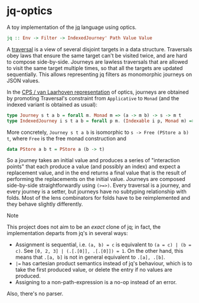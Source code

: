 # jq-optics

A toy implementation of the [jq](https://jqlang.github.io/jq/) language using optics.

```haskell
jq :: Env -> Filter -> IndexedJourney' Path Value Value
```

A [traversal](https://hackage.haskell.org/package/lens-5.2.2/docs/Control-Lens-Combinators.html#t:Traversal) is a view of several disjoint targets in a data structure. Traversals obey laws that ensure the same target can't be visited twice, and are hard to compose side-by-side. Journeys are lawless traversals that are allowed to visit the same target multiple times, so that all the targets are updated sequentially. This allows representing jq filters as monomorphic journeys on JSON values.

In the [CPS / van Laarhoven representation](https://www.twanvl.nl/blog/haskell/cps-functional-references) of optics, journeys are obtained by promoting Traversal's constraint from `Applicative` to `Monad` (and the indexed variant is obtained as usual):

```haskell
type Journey s t a b = forall m. Monad m => (a -> m b) -> s -> m t
type IndexedJourney i s t a b = forall p m. (Indexable i p, Monad m) => p a (m b) -> s -> m t
```

More concretely, `Journey s t a b` is isomorphic to `s -> Free (PStore a b) t`, where `Free` is the free monad construction and

```haskell
data PStore a b t = PStore a (b -> t)
```

So a journey takes an initial value and produces a series of "interaction points" that each produce a value (and possibly an index) and expect a replacement value, and in the end returns a final value that is the result of performing the replacements on the initial value. Journeys are composed side-by-side straightforwardly using `(>=>)`. Every traversal is a journey, and every journey is a setter, but journeys have no subtyping relationship with folds. Most of the lens combinators for folds have to be reimplemented and they behave slightly differently.

> [!NOTE]
> This project does not aim to be an *exact* clone of jq; in fact, the implementation departs from jq's in several ways:
> - Assignment is sequential, i.e. `(a, b) = c` is equivalent to `(a = c) | (b = c)`. See `[0, 2, 3] | (.[.[0]], .[.[0]]) = 1`. On the other hand, this means that `.[a, b]` is not in general equivalent to `.[a], .[b]`.
> - `|=` has cartesian product semantics instead of jq's behaviour, which is to take the first produced value, or delete the entry if no values are produced.
> - Assigning to a non-path-expression is a no-op instead of an error.
>
> Also, there's no parser.
